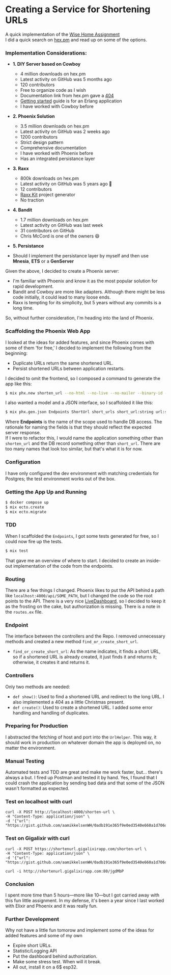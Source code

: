 # Creating a Service for Shortening URLs
A quick implementation of the [Wise Home Assignment](https://gist.github.com/aamikkelsenWH/0adb191e365f9e0ed3540e660a1d706d)
<br>
I did a quick search on [hex.pm](https://hex.pm/packages?search=server&sort=recent_downloads) and read up on some of the options.

### Implementation Considerations:
- **1. DIY Server based on Cowboy**
  - 4 million downloads on hex.pm
  - Latest activity on GitHub was 5 months ago
  - 120 contributors
  - Free to organize code as I wish
  - Documentation link from hex.pm gave a [404](exdocs.pm/cowboy/)
  - [Getting started](https://ninenines.eu/docs/en/cowboy/2.12/guide/getting_started/) guide is for an Erlang application
  - I have worked with Cowboy before

- **2. Phoenix Solution**
  - 3.5 million downloads on hex.pm
  - Latest activity on GitHub was 2 weeks ago
  - 1200 contributors
  - Strict design pattern
  - Comprehensive documentation
  - I have worked with Phoenix before
  - Has an integrated persistance layer

- **3. Raxx**
  - 800k downloads on hex.pm
  - Latest activity on GitHub was 5 years ago 😬
  - 12 contributors
  - [Raxx Kit](https://github.com/CrowdHailer/raxx_kit) project generator
  - No traction

- **4. Bandit**
  - 1.7 million downloads on hex.pm
  - Latest activity on GitHub was last week
  - 31 contributors on GitHub
  - Chris McCord is one of the owners 😄

-  **5. Persistance**
  - Should I implement the persistance layer by myself and then use **Mnesia**, **ETS** or a **GenServer**


Given the above, I decided to create a Phoenix server:
- I'm familiar with Phoenix and know it as the most popular solution for rapid development.
- Bandit and Cowboy are more like adapters. Although there might be less code initially, it could lead to many loose ends.
- Raxx is tempting for its simplicity, but 5 years without any commits is a long time.


So, without further consideration, I'm heading into the land of Phoenix.

### Scaffolding the Phoenix Web App
I looked at the ideas for added features, and since Phoenix comes with some of them 'for free,' I decided to implement the following from the beginning:
- Duplicate URLs return the same shortened URL.
- Persist shortened URLs between application restarts.

I decided to omit the frontend, so I composed a command to generate the app like this:

```bash
$ mix phx.new shorten_url --no-html --no-live --no-mailer --binary-id --no-assets --no-gettext
```

I also wanted a model and a JSON interface, so I scaffolded it like this:

```bash
$ mix phx.gen.json Endpoints ShortUrl short_urls short_url:string url:string
```

Where **Endpoints** is the name of the scope used to handle DB access. The rationale for naming the fields is that they should reflect the expected server response.
<br>
If I were to refactor this, I would name the application something other than `shorten_url` and the DB record something other than `short_url`. There are too many names that look too similar, but that's what it is for now.


### Configuration
I have only configured the dev environment with matching credentials for Postgres; the test environment works out of the box.

### Getting the App Up and Running
```bash
$ docker compose up
$ mix ecto.create
$ mix ecto.migrate
```

### TDD
When I scaffolded the `Endpoints`, I got some tests generated for free, so I could now fire up the tests.
```bash
$ mix test
```
That gave me an overview of where to start. I decided to create an inside-out implementation of the code from the endpoints.

### Routing
There are a few things I changed. Phoenix likes to put the API behind a path like `localhost:4000/api/SOME_PATH`, but I changed the code so the root points to the API.
There is a very nice [LiveDashboard](http://localhost:4000/dev/dashboard/home), so I decided to keep it as the frosting on the cake, but authorization is missing. There is a note in the `routes.ex` file.

### Endpoint
The interface between the controllers and the Repo. I removed unnecessary methods and created a new method `find_or_create_short_url`.
- `find_or_create_short_url`: As the name indicates, it finds a short URL, so if a shortened URL is already created, it just finds it and returns it; otherwise, it creates it and returns it.

### Controllers
Only two methods are needed:
- `def show()`: Used to find a shortened URL and redirect to the long URL. I also implemented a 404 as a little Christmas present.
- `def create()`: Used to create a shortened URL. I added some error handling and handling of duplicates.

### Preparing for Production
I abstracted the fetching of host and port into the `UrlHelper`. This way, it should work in production on whatever domain the app is deployed on, no matter the environment.

### Manual Testing
Automated tests and TDD are great and make me work faster, but... there's always a but.
I fired up Postman and tested it by hand. Yes, I found that I could crash the application by sending bad data and that some of the JSON wasn't formatted as expected.
### Test on localhost with curl
```
curl -X POST http://localhost:4000/shorten-url \
-H "Content-Type: application/json" \
-d '{"url": "https://gist.github.com/aamikkelsenWH/0adb191e365f9e0ed3540e660a1d706d"}'
```

### Test on Gigalixir with curl
```
curl -X POST https://shortenurl.gigalixirapp.com/shorten-url \
-H "Content-Type: application/json" \
-d '{"url": "https://gist.github.com/aamikkelsenWH/0adb191e365f9e0ed3540e660a1d706d"}'
```
```
curl -i http://shortenurl.gigalixirapp.com:80/jgdMbP
```

### Conclusion
I spent more time than 5 hours—more like 10—but I got carried away with this fun little assignment.
In my defense, it's been a year since I last worked with Elixir and Phoenix and it was really fun.

### Further Development
Why not have a little fun tomorow and implement some of the ideas for added features and some of my own
- Expire short URLs.
- Statistic/Logging API
- Put the dashboard behind authorization.
- Make some stress test. When will it break.
- All out, install it on a 6$ esp32.